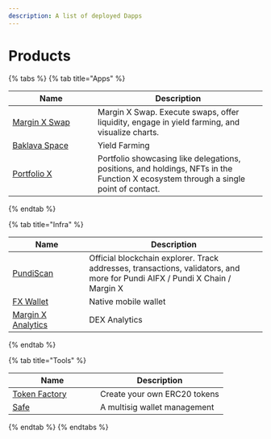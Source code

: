 ```yaml
---
description: A list of deployed Dapps
---
```


# Products

{% tabs %}
{% tab title="Apps" %}
<table><thead><tr><th width="153">Name</th><th>Description</th></tr></thead><tbody><tr><td><a href="../dapps-and-infrastructure/fx-swap.md">Margin X Swap</a></td><td>Margin X Swap. Execute swaps, offer liquidity, engage in yield farming, and visualize charts.</td></tr><tr><td><a href="../dapps-and-infrastructure/baklava-space.md">Baklava Space</a></td><td>Yield Farming</td></tr><tr><td><a href="https://portfolio-x.xyz/">Portfolio X</a></td><td>Portfolio showcasing like delegations, positions, and holdings, NFTs in the Function X ecosystem through a single point of contact.</td></tr></tbody></table>
{% endtab %}

{% tab title="Infra" %}
<table><thead><tr><th width="136">Name</th><th>Description</th></tr></thead><tbody><tr><td><a href="../dapps-and-infrastructure/pundiscan.md">PundiScan</a></td><td>Official blockchain explorer. Track addresses, transactions, validators, and more for Pundi AIFX / Pundi X Chain / Margin X</td></tr><tr><td><a href="../dapps-and-infrastructure/fx-wallet.md">FX Wallet</a></td><td>Native mobile wallet</td></tr><tr><td><a href="https://trade.marginx.io/">Margin X Analytics</a></td><td>DEX Analytics</td></tr></tbody></table>
{% endtab %}

{% tab title="Tools" %}
<table><thead><tr><th width="158">Name</th><th>Description</th></tr></thead><tbody><tr><td><a href="../dapps-and-infrastructure/token-factory.md">Token Factory</a></td><td>Create your own ERC20 tokens</td></tr><tr><td><a href="../dapps-and-infrastructure/safe-multisig.md">Safe</a></td><td>A multisig wallet management</td></tr></tbody></table>
{% endtab %}
{% endtabs %}
